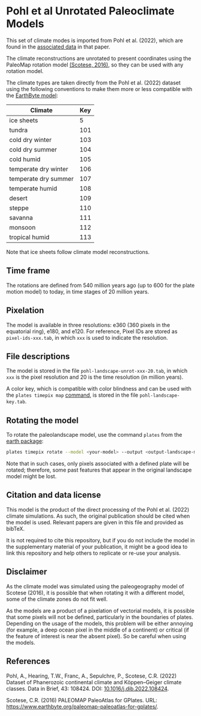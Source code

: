 # Pohl et al Unrotated Paleoclimate Models

This set of climate modes is imported from Pohl et al. (2022),
which are found in the [associated data](https://zenodo.org/record/6620748)
in that paper.

The climate reconstructions are unrotated
to present coordinates using the PaleoMap rotation model
[(Scotese, 2016)](https://github.com/js-arias/gm-paleomap),
so they can be used with any rotation model.

The climate types are taken directly from the Pohl et al. (2022) dataset
using the following conventions
to make them more or less compatible with the [EarthByte model](https://github.com/js-arias/gm-earthbyte):

Climate              | Key
-------------------- | ---
ice sheets           | 5
tundra               | 101
cold dry winter      | 103
cold dry summer      | 104
cold humid           | 105
temperate dry winter | 106
temperate dry summer | 107
temperate humid      | 108
desert               | 109
steppe               | 110
savanna              | 111
monsoon              | 112
tropical humid       | 113

Note that ice sheets follow climate model reconstructions.

## Time frame

The rotations are defined from 540 million years ago
(up to 600 for the plate motion model)
to today,
in time stages of 20 million years.

## Pixelation

The model is available in three resolutions:
e360 (360 pixels in the equatorial ring),
e180,
and e120.
For reference,
Pixel IDs are stored as `pixel-ids-xxx.tab`,
in which `xxx` is used to indicate the resolution.

## File descriptions

The model is stored in the file `pohl-landscape-unrot-xxx-20.tab`,
in which `xxx` is the pixel resolution
and 20 is the time resolution (in million years).

A color key, which is compatible with color blindness
and can be used with the `plates timepix map` [command](https://github.com/js-arias/earth),
is stored in the file `pohl-landscape-key.tab`.

## Rotating the model

To rotate the paleolandscape model,
use the command `plates` from the [earth package](https://github.com/js-arias/earth):

```bash
plates timepix rotate --model <your-model> --output <output-landscape-model> pohl-landscape-unrot-xxx-20.tab
```

Note that in such cases,
only pixels associated with a defined plate
will be rotated;
therefore,
some past features that appear in the original landscape model
might be lost.

## Citation and data license

This model is the product of the direct processing
of the Pohl et al. (2022) climate simulations.
As such,
the original publication should be cited
when the model is used.
Relevant papers are given in this file
and provided as bibTeX.

It is not required to cite this repository,
but if you do not include the model in the supplementary material
of your publication,
it might be a good idea to link this repository
and help others to replicate or re-use your analysis.

## Disclaimer

As the climate model was simulated
using the paleogeography model of Scotese (2016),
it is possible that when rotating it
with a different model,
some of the climate zones do not fit well.

As the models are a product of a pixelation of vectorial models,
it is possible that some pixels will not be defined,
particularly in the boundaries of plates.
Depending on the usage of the models,
this problem will be either annoying
(for example,
a deep ocean pixel in the middle of a continent)
or critical
(if the feature of interest is near the absent pixel).
So be careful when using the models.

## References

Pohl, A., Hearing, T.W., Franc, A., Sepulchre, P., Scotese, C.R.
(2022)
Dataset of Phanerozoic continental climate and Köppen–Geiger climate classes.
Data in Brief, 43: 108424.
DOI: [10.1016/j.dib.2022.108424](https://doi.org/10.1016/j.dib.2022.108424).

Scotese, C.R.
(2016)
PALEOMAP PaleoAtlas for GPlates.
URL: <https://www.earthbyte.org/paleomap-paleoatlas-for-gplates/>.
